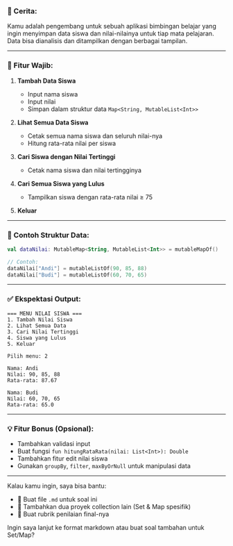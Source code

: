 ### 📖 Cerita:

Kamu adalah pengembang untuk sebuah aplikasi bimbingan belajar yang ingin menyimpan data siswa dan nilai-nilainya untuk tiap mata pelajaran. Data bisa dianalisis dan ditampilkan dengan berbagai tampilan.

---

### 🎯 Fitur Wajib:

1. **Tambah Data Siswa**

   - Input nama siswa
   - Input nilai
   - Simpan dalam struktur data `Map<String, MutableList<Int>>`

2. **Lihat Semua Data Siswa**

   - Cetak semua nama siswa dan seluruh nilai-nya
   - Hitung rata-rata nilai per siswa

3. **Cari Siswa dengan Nilai Tertinggi**

   - Cetak nama siswa dan nilai tertingginya

4. **Cari Semua Siswa yang Lulus**

   - Tampilkan siswa dengan rata-rata nilai ≥ 75

5. **Keluar**

---

### 🧠 Contoh Struktur Data:

```kotlin
val dataNilai: MutableMap<String, MutableList<Int>> = mutableMapOf()

// Contoh:
dataNilai["Andi"] = mutableListOf(90, 85, 88)
dataNilai["Budi"] = mutableListOf(60, 70, 65)
```

---

### ✅ Ekspektasi Output:

```
=== MENU NILAI SISWA ===
1. Tambah Nilai Siswa
2. Lihat Semua Data
3. Cari Nilai Tertinggi
4. Siswa yang Lulus
5. Keluar

Pilih menu: 2

Nama: Andi
Nilai: 90, 85, 88
Rata-rata: 87.67

Nama: Budi
Nilai: 60, 70, 65
Rata-rata: 65.0
```

---

### 💡 Fitur Bonus (Opsional):

- Tambahkan validasi input
- Buat fungsi `fun hitungRataRata(nilai: List<Int>): Double`
- Tambahkan fitur edit nilai siswa
- Gunakan `groupBy`, `filter`, `maxByOrNull` untuk manipulasi data

---

Kalau kamu ingin, saya bisa bantu:

- 📄 Buat file `.md` untuk soal ini
- 🧾 Tambahkan dua proyek collection lain (Set & Map spesifik)
- 🧪 Buat rubrik penilaian final-nya

Ingin saya lanjut ke format markdown atau buat soal tambahan untuk Set/Map?
